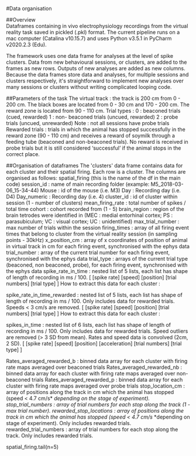 #Data organisation


##Overview  
Dataframes containing in vivo electrophysiology recordings from the virtual reality task saved in pickled (.pkl) format.
The current pipeline runs on a mac computer (Catalina v10.15.7) and uses Python v3.5.1 in PyCharm v2020.2.3 (Edu). 

The framework uses one data frame for analyses at the level of spike clusters. Data from new behavioural sessions, or clusters, are added to the frames as new rows. Outputs of new analyses are added as new columns. Because the data frames store data and analyses, for multiple sessions and clusters respectively, it's straightforward to implement new analyses over many sessions or clusters without writing complicated looping code.
 
##Parameters of the task
The virtual track : the track is 200 cm from 0 - 200 cm. The black boxes are located from 0 - 30 cm and 170 - 200 cm. The reward zone is located from 90 - 110 cm. 
Trial types : 0 : beaconed trials (cued, rewarded)
		1 : non- beaconed trials (uncued, rewarded)
		2 : probe trials (uncued, unrewarded)
Note : not all sessions have probe trials
Rewarded trials : trials in which the animal has stopped successfully in the reward zone (90 - 110 cm) and receives a reward of soymilk through a feeding tube (beaconed and non-beaconed trials). No reward is received in probe trials but it is still considered ‘successful’ if the animal stops in the correct place. 
 
##Organisation of dataframes
The 'clusters' data frame contains data for each cluster and their spatial firing. Each row is a cluster. The columns are organised as follows:
spatial_firing (this is the name of the df in the main code)
session_id : name of main recording folder (example: M5_2018-03-06_15-34-44)
Mouse : id of the mouse (i.e. M3)
Day : Recording day (i.e. D4)
Day_numeric : Recording day (i.e. 4)
cluster_id : id of cluster within session (1 - number of clusters)
mean_firing_rate : total number of spikes / total time
cohort : cohort recorded from (1 - 5)
brain_region : region of the brain tetrodes were identified in (MEC : medial entorhinal cortex; PS : parasubiculum; VC : visual cortex; UC : unidentified)
max_trial_number : max number of trials within the session
firing_times : array of all firing event times that belong to cluster from the virtual reality session (in sampling points - 30kHz)
x_position_cm : array of x coordinates of position of animal in virtual track in cm for each firing event, synchronised with the ephys data 
trial_number : array of the current trial number for each firing event, synchronised with the ephys data
trial_type : arrays of the current trial type (beaconed, non beaconed, probe), for each firing event, synchronised with the ephys data
spike_rate_in_time : nested list of 5 lists, each list has shape of length of recording in ms / 100.  [ [spike rate] [speed] [position] [trial numbers] [trial type] ]
How to extract this data for each cluster :

 
spike_rate_in_time_rewarded : nested list of 5 lists, each list has shape of length of recording in ms / 100. Only includes data for rewarded trials. Speeds < 3 cm/s are removed. [ [spike rate] [speed] [position] [trial numbers] [trial type] ]
How to extract this data for each cluster : 

spikes_in_time : nested list of 6 lists, each list has shape of length of recording in ms / 100. Only includes data for rewarded trials. Speed outliers are removed (> 3 SD from mean). Rates and speed data is convolved (2cm, 2 SD). [ [spike rate] [speed] [position] [acceleration] [trial numbers] [trial type] ]
 
Rates_averaged_rewarded_b : binned data array for each cluster with firing rate maps averaged over beaconed trials 
Rates_averaged_rewarded_nb : binned data array for each cluster with firing rate maps averaged over non-beaconed trials 
Rates_averaged_rewarded_p : binned data array for each cluster with firing rate maps averaged over probe trials 
stop_location_cm : array of positions along the track in cm which the animal has stopped (speed < 4.7 cm/s* *depending on the stage of experiment). 
stop_trial_numbers : array of trial numbers for each stop along the track (1 - max trial number). 
rewarded_stop_locations : array of positions along the track in cm which the animal has stopped (speed < 4.7 cm/s* *depending on stage of experiment). Only includes rewarded trials.
rewarded_trial_numbers : array of trial numbers for each stop along the track. Only includes rewarded trials.

spatial_firing.tail(n=5)

